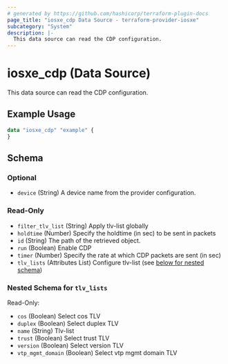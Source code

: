 ```yaml
---
# generated by https://github.com/hashicorp/terraform-plugin-docs
page_title: "iosxe_cdp Data Source - terraform-provider-iosxe"
subcategory: "System"
description: |-
  This data source can read the CDP configuration.
---
```


# iosxe_cdp (Data Source)

This data source can read the CDP configuration.

## Example Usage

```terraform
data "iosxe_cdp" "example" {
}
```

<!-- schema generated by tfplugindocs -->
## Schema

### Optional

- `device` (String) A device name from the provider configuration.

### Read-Only

- `filter_tlv_list` (String) Apply tlv-list globally
- `holdtime` (Number) Specify the holdtime (in sec) to be sent in packets
- `id` (String) The path of the retrieved object.
- `run` (Boolean) Enable CDP
- `timer` (Number) Specify the rate at which CDP packets are sent (in sec)
- `tlv_lists` (Attributes List) Configure tlv-list (see [below for nested schema](#nestedatt--tlv_lists))

<a id="nestedatt--tlv_lists"></a>
### Nested Schema for `tlv_lists`

Read-Only:

- `cos` (Boolean) Select cos TLV
- `duplex` (Boolean) Select duplex TLV
- `name` (String) Tlv-list
- `trust` (Boolean) Select trust TLV
- `version` (Boolean) Select version TLV
- `vtp_mgmt_domain` (Boolean) Select vtp mgmt domain TLV
